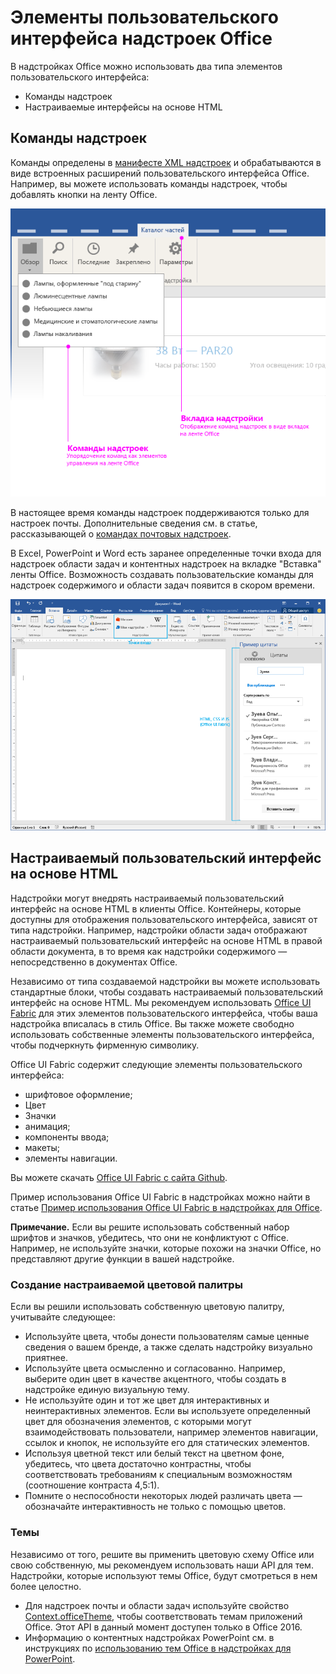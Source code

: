 # <a name="office-add-in-ui-elements"></a>Элементы пользовательского интерфейса надстроек Office

В надстройках Office можно использовать два типа элементов пользовательского интерфейса: 

- Команды надстроек 
- Настраиваемые интерфейсы на основе HTML

## <a name="add-in-commands"></a>Команды надстроек
Команды определены в [манифесте XML надстроек](../../../docs/develop/define-add-in-commands.md) и обрабатываются в виде встроенных расширений пользовательского интерфейса Office. Например, вы можете использовать команды надстроек, чтобы добавлять кнопки на ленту Office. 

![Изображение с командами и элементами пользовательского интерфейса на основе HTML в надстройке](../../images/layouts_addInCommands_v0.03.png)

В настоящее время команды надстроек поддерживаются только для настроек почты. Дополнительные сведения см. в статье, рассказывающей о [командах почтовых надстроек](../../outlook/add-in-commands-for-outlook.md). 

В Excel, PowerPoint и Word есть заранее определенные точки входа для надстроек области задач и контентных надстроек на вкладке "Вставка" ленты Office. Возможность создавать пользовательские команды для надстроек содержимого и области задач появится в скором времени. 

![Изображение, на котором показана вкладка "Вставка" на ленте Word](../../images/Word-insert-tab.png)

## <a name="custom-html-based-ui"></a>Настраиваемый пользовательский интерфейс на основе HTML
Надстройки могут внедрять настраиваемый пользовательский интерфейс на основе HTML в клиенты Office. Контейнеры, которые доступны для отображения пользовательского интерфейса, зависят от типа надстройки. Например, надстройки области задач отображают настраиваемый пользовательский интерфейс на основе HTML в правой области документа, в то время как надстройки содержимого — непосредственно в документах Office.

Независимо от типа создаваемой надстройки вы можете использовать стандартные блоки, чтобы создавать настраиваемый пользовательский интерфейс на основе HTML. Мы рекомендуем использовать [Office UI Fabric](https://github.com/OfficeDev/Office-UI-Fabric) для этих элементов пользовательского интерфейса, чтобы ваша надстройка вписалась в стиль Office. Вы также можете свободно использовать собственные элементы пользовательского интерфейса, чтобы подчеркнуть фирменную символику.

Office UI Fabric содержит следующие элементы пользовательского интерфейса:

- шрифтовое оформление;
- Цвет
- Значки
- анимация;
- компоненты ввода;
- макеты;
- элементы навигации.

Вы можете скачать [Office UI Fabric с сайта Github](https://github.com/OfficeDev/Office-UI-Fabric).

Пример использования Office UI Fabric в надстройках можно найти в статье [Пример использования Office UI Fabric в надстройках для Office](https://github.com/OfficeDev/Office-Add-in-Fabric-UI-Sample).

**Примечание.** Если вы решите использовать собственный набор шрифтов и значков, убедитесь, что они не конфликтуют с Office. Например, не используйте значки, которые похожи на значки Office, но представляют другие функции в вашей надстройке. 

### <a name="creating-a-customized-color-palette"></a>Создание настраиваемой цветовой палитры
Если вы решили использовать собственную цветовую палитру, учитывайте следующее: 
 
- Используйте цвета, чтобы донести пользователям самые ценные сведения о вашем бренде, а также сделать надстройку визуально приятнее.
- Используйте цвета осмысленно и согласованно. Например, выберите один цвет в качестве акцентного, чтобы создать в надстройке единую визуальную тему.
- Не используйте один и тот же цвет для интерактивных и неинтерактивных элементов. Если вы используете определенный цвет для обозначения элементов, с которыми могут взаимодействовать пользователи, например элементов навигации, ссылок и кнопок, не используйте его для статических элементов.
- Используя цветной текст или белый текст на цветном фоне, убедитесь, что цвета достаточно контрастны, чтобы соответствовать требованиям к специальным возможностям (соотношение контраста 4,5:1).
- Помните о неспособности некоторых людей различать цвета — обозначайте интерактивность не только с помощью цветов.

### <a name="theming"></a>Темы 
Независимо от того, решите вы применить цветовую схему Office или свою собственную, мы рекомендуем использовать наши API для тем. Надстройки, которые используют темы Office, будут смотреться в нем более целостно.


- Для надстроек почты и области задач используйте свойство [Context.officeTheme](../../../reference/shared/office.context.officetheme.md), чтобы соответствовать темам приложений Office. Этот API в данный момент доступен только в Office 2016.  
- Информацию о контентных надстройках PowerPoint см. в инструкциях по [использованию тем Office в надстройках для PowerPoint](../../powerpoint/use-document-themes-in-your-powerpoint-add-ins.md).

<!-- Link to theming API docs and Humberto's seed sample. Add screenshot of themed add-in. -->




